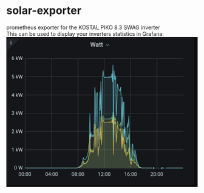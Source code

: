 # solar-exporter
prometheus exporter for the KOSTAL PIKO 8.3 SWAG inverter  
This can be used to display your inverters statistics in Grafana:
![image](https://github.com/steffenf02/solar-exporter/raw/master/images/example.png)